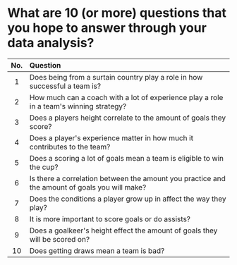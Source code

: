 # What are 10 (or more) questions that you hope to answer through your data analysis?

No. | Question
:-:|:-
1 | Does being from a surtain country play a role in how successful a team is?
2 | How much can a coach with a lot of experience play a role in a team's winning strategy?
3 | Does a players height correlate to the amount of goals they score? 
4 | Does a player's experience matter in how much it contributes to the team?
5 | Does a scoring a lot of goals mean a team is eligible to win the cup? 
6 | Is there a correlation between the amount you practice and the amount of goals you will make? 
7 | Does the conditions a player grow up in affect the way they play? 
8 | It is more important to score goals or do assists?
9 | Does a goalkeer's height effect the amount of goals they will be scored on?
10 | Does getting draws mean a team is bad?